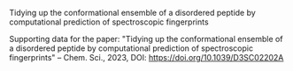 Tidying up the conformational ensemble of a disordered peptide by computational prediction of spectroscopic fingerprints

Supporting data for the paper: "Tidying up the conformational ensemble of a disordered peptide by computational prediction of spectroscopic fingerprints" – Chem. Sci., 2023, DOI: https://doi.org/10.1039/D3SC02202A 
